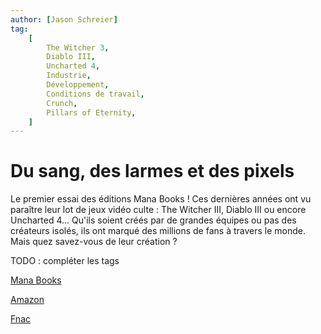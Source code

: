 ```yaml
---
author: [Jason Schreier]
tag:
    [
        The Witcher 3,
        Diablo III,
        Uncharted 4,
        Industrie,
        Développement,
        Conditions de travail,
        Crunch,
        Pillars of Eternity,
    ]
---
```


# Du sang, des larmes et des pixels

Le premier essai des éditions Mana Books !
Ces dernières années ont vu paraître leur lot de jeux vidéo culte : The Witcher III, Diablo III ou encore Uncharted 4…
Qu'ils soient créés par de grandes équipes ou pas des créateurs isolés, ils ont marqué des millions de fans à travers le monde. Mais quez savez-vous de leur création ?

TODO : compléter les tags

[Mana Books](https://mana-books.com/news/mana-books-publie-son-premier-essai-du-sang-des-larmes-et-des-pixels)

[Amazon](https://www.amazon.fr/sang-larmes-pixels-Jason-Schreier/dp/B07BF46TQQ)

[Fnac](https://www.fr.fnac.ch/a11574115/JASON-SCHREIER-Du-sang-des-larmes-et-des-pixels)
